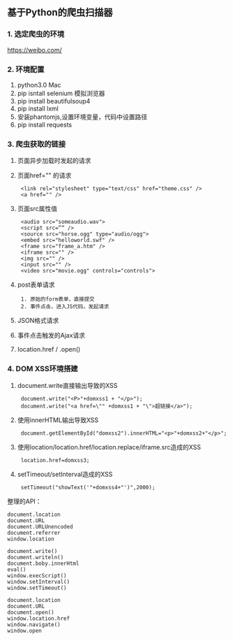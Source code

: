 ## 基于Python的爬虫扫描器

### 1. 选定爬虫的环境 

https://weibo.com/  

### 2. 环境配置

1. python3.0  Mac  
2. pip isntall selenium 模拟浏览器  
3. pip install beautifulsoup4
4. pip install lxml
5. 安装phantomjs,设置环境变量，代码中设置路径 
6. pip install requests

### 3. 爬虫获取的链接

1. 页面异步加载时发起的请求  
2. 页面href="" 的请求 

		<link rel="stylesheet" type="text/css" href="theme.css" />
		<a href="" />
		
	
3. 页面src属性值 
	
		<audio src="someaudio.wav"> 
		<script src=”“ />
		<source src="horse.ogg" type="audio/ogg">  
		<embed src="helloworld.swf" /> 
		<frame src="frame_a.htm" /> 
		<iframe src="" />
		<img src="" />
		<input src="" />
		<video src="movie.ogg" controls="controls"> 
		
4. post表单请求 

		1. 原始的form表单，直接提交  
		2. 事件点击，进入JS代码，发起请求  

5. JSON格式请求 
6. 事件点击触发的Ajax请求 
7. location.href / .open() 

### 4. DOM XSS环境搭建
1. document.write直接输出导致的XSS
	
		document.write("<P>"+domxss1 + "</p>");
		document.write("<a href=\"" +domxss1 + "\">超链接</a>");

2. 使用innerHTML输出导致XSS

		document.getElementById("domxss2").innerHTML="<p>"+domxss2+"</p>";

3. 使用location/location.href/location.replace/iframe.src造成的XSS  

		location.href=domxss3;  
	
4. setTimeout/setInterval造成的XSS

		setTimeout("showText('"+domxss4+"')",2000);
		
整理的API： 

	document.location
	document.URL
	document.URLUnencoded
	document.referrer
	window.location
	
	document.write()
	document.writeln()
	document.boby.innerHtml
	eval()
	window.execScript()
	window.setInterval()
	window.setTimeout()
	
	document.location
	document.URL
	document.open()
	window.location.href
	window.navigate()
	window.open
	
	






